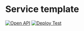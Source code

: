 # Service template
[![Open API](https://github.com/NotOnlyStudents/service-template/actions/workflows/open-api.yml/badge.svg?branch=main)](https://github.com/NotOnlyStudents/service-template/actions/workflows/open-api.yml)
[![Deploy Test](https://github.com/NotOnlyStudents/service-template/actions/workflows/deploy-testing.yml/badge.svg?branch=develop)](https://github.com/NotOnlyStudents/service-template/actions/workflows/deploy-testing.yml)

